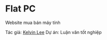Flat PC
========

Website mua bán máy tính

Tác giả: <a target='_blank' href='https://www.facebook.com/KelvinLee93'>Kelvin Lee</a>
Dự án: Luận văn tốt nghiệp
